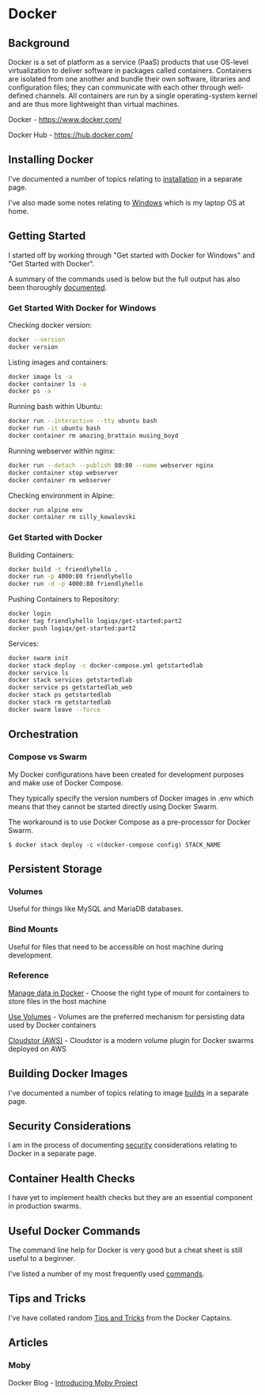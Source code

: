 # Docker

## Background

Docker is a set of platform as a service (PaaS) products that use OS-level virtualization to deliver software in packages called containers. Containers are isolated from one another and bundle their own software, libraries and configuration files; they can communicate with each other through well-defined channels. All containers are run by a single operating-system kernel and are thus more lightweight than virtual machines.

Docker - https://www.docker.com/

Docker Hub - https://hub.docker.com/



## Installing Docker

I've documented a number of topics relating to [installation](Installation.md) in a separate page.

I've also made some notes relating to [Windows](Windows.md) which is my laptop OS at home.



## Getting Started

I started off by working through "Get started with Docker for Windows" and "Get Started with Docker".

A summary of the commands used is below but the full output has also been thoroughly [documented](Get%20Started.md).



### Get Started With Docker for Windows

Checking docker version:

```sh
docker --version
docker version
```

Listing images and containers:

```sh
docker image ls -a
docker container ls -a
docker ps -a
```

Running bash within Ubuntu:

```sh
docker run --interactive --tty ubuntu bash
docker run -it ubuntu bash
docker container rm amazing_brattain musing_boyd
```

Running webserver within nginx:

```sh
docker run --detach --publish 80:80 --name webserver nginx
docker container stop webserver
docker container rm webserver
```

Checking environment in Alpine:

```sh
docker run alpine env
docker container rm silly_kowalevski
```



### Get Started with Docker

Building Containers:

```sh
docker build -t friendlyhello .
docker run -p 4000:80 friendlyhello
docker run -d -p 4000:80 friendlyhello
```

Pushing Containers to Repository:

```sh
docker login
docker tag friendlyhello logiqx/get-started:part2
docker push logiqx/get-started:part2
```

Services:

```sh
docker swarm init
docker stack deploy -c docker-compose.yml getstartedlab
docker service ls
docker stack services getstartedlab
docker service ps getstartedlab_web
docker stack ps getstartedlab
docker stack rm getstartedlab
docker swarm leave --force
```



## Orchestration

### Compose vs Swarm

My Docker configurations have been created for development purposes and make use of Docker Compose.

They typically specify the version numbers of Docker images in .env which means that they cannot be started directly using Docker Swarm.

The workaround is to use Docker Compose as a pre-processor for Docker Swarm.

```
$ docker stack deploy -c <(docker-compose config) STACK_NAME
```



## Persistent Storage

### Volumes

Useful for things like MySQL and MariaDB databases.

### Bind Mounts

Useful for files that need to be accessible on host machine during development.

### Reference

[Manage data in Docker](https://docs.docker.com/storage/) - Choose the right type of mount for containers to store files in the host machine

[Use Volumes](https://docs.docker.com/storage/volumes/#differences-between--v-and---mount-behavior) - Volumes are the preferred mechanism for persisting data used by Docker containers

[Cloudstor (AWS)](https://docs.docker.com/docker-for-aws/persistent-data-volumes/) - Cloudstor is a modern volume plugin for Docker swarms deployed on AWS



## Building Docker Images

I've documented a number of topics relating to image [builds](Builds.md) in a separate page.



## Security Considerations

I am in the process of documenting [security](Security.md) considerations relating to Docker in a separate page.



## Container Health Checks

I have yet to implement health checks but they are an essential component in production swarms.



## Useful Docker Commands

The command line help for Docker is very good but a cheat sheet is still useful to a beginner.

I've listed a number of my most frequently used [commands](Commands.md).



## Tips and Tricks

I've have collated random [Tips and Tricks](Tips%20and%20Tricks.md) from the Docker Captains.



## Articles

### Moby

Docker Blog - [Introducing Moby Project](https://blog.docker.com/2017/04/introducing-the-moby-project/)


